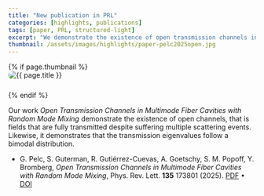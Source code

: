 ```yaml
---
title: "New publication in PRL"
categories: [highlights, publications]
tags: [paper, PRL, structured-light]
excerpt: "We demonstrate the existence of open transmission channels in multimode fiber cavities with random mode mixing"
thumbnail: /assets/images/highlights/paper-pelc2025open.jpg
---
```


{% if page.thumbnail %}
<img src="{{ page.thumbnail | relative_url }}" alt="{{ page.title }}" style="display:block; margin:0 auto 1.5rem auto; max-width:100%; border-radius:10px;">
{% endif %}

Our work *Open Transmission Channels in Multimode Fiber Cavities with Random Mode Mixing* demonstrate the existence of open channels, that is fields that are fully transmitted despite suffering multiple scattering events. Likewise, it demonstrates that the transmission eigenvalues follow a bimodal distribution.

- G. Pelc, S. Guterman, R. Gutiérrez-Cuevas, A. Goetschy, S. M. Popoff, Y. Bromberg, *Open Transmission Channels in Multimode Fiber Cavities with Random Mode Mixing*, Phys. Rev. Lett. **135** 173801 (2025). [PDF](/assets/papers/pelc2025open.pdf) • [DOI](https://doi.org/10.1103/fvvb-76nn)
<!-- 👉 [Read the paper here](https://doi.org/10.1103/fvvb-76nn). -->
